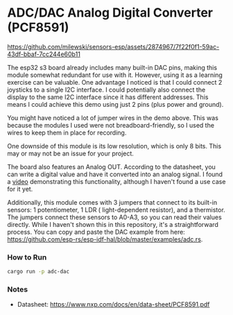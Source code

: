# ADC/DAC Analog Digital Converter (PCF8591)

https://github.com/milewski/sensors-esp/assets/2874967/7f22f0f1-59ac-43df-bbaf-7cc244e60b11

The esp32 s3 board already includes many built-in DAC pins, making this module somewhat redundant for use with it.
However, using it as a learning exercise can be valuable. One advantage I noticed is that I could connect 2 joysticks to
a single I2C interface. I could potentially also connect the display to the same I2C interface since it has different
addresses. This means I could achieve this demo using just 2 pins (plus power and ground).

You might have noticed a lot of jumper wires in the demo above. This was because the modules I used were not
breadboard-friendly, so I used the wires to keep them in place for recording.

One downside of this module is its low resolution, which is only 8 bits. This may or may not be an issue for your
project.

The board also features an Analog OUT. According to the datasheet, you can write a digital value and have it converted
into an analog signal. I found a [video](https://www.youtube.com/watch?v=VathrA8RGCU) demonstrating this functionality,
although I haven't found a use case for it yet.

Additionally, this module comes with 3 jumpers that connect to its built-in sensors: 1 potentiometer, 1 LDR (
light-dependent resistor), and a thermistor. The jumpers connect these sensors to A0-A3, so you can read their values
directly. While I haven't shown this in this repository, it's a straightforward process. You can copy and paste the DAC
example from here: https://github.com/esp-rs/esp-idf-hal/blob/master/examples/adc.rs.

### How to Run

```bash
cargo run -p adc-dac
```

### Notes

- Datasheet: https://www.nxp.com/docs/en/data-sheet/PCF8591.pdf
